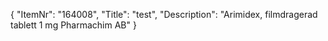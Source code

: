 {
  "ItemNr": "164008",
  "Title": "test",
  "Description": "Arimidex, filmdragerad tablett 1 mg Pharmachim AB"
}